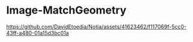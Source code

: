 # Image-MatchGeometry

https://github.com/DavidEtoedia/Notia/assets/41623462/f117069f-5cc0-43ff-a480-01a15d3bc01a
